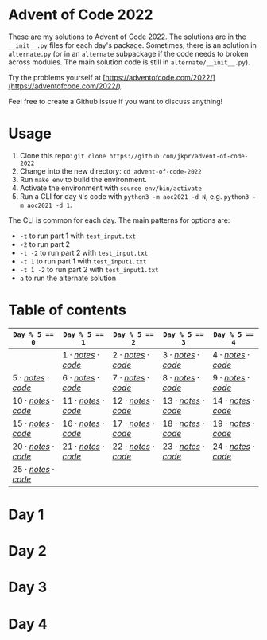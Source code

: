 # Advent of Code 2022

These are my solutions to Advent of Code 2022. The solutions are in the `__init__.py` files for each day's package. Sometimes, there is an solution in `alternate.py` (or in an `alternate` subpackage if the code needs to broken across modules. The main solution code is still in `alternate/__init__.py`).

Try the problems yourself at [https://adventofcode.com/2022/](https://adventofcode.com/2022/).

Feel free to create a Github issue if you want to discuss anything!

# Usage

1. Clone this repo: `git clone https://github.com/jkpr/advent-of-code-2022`
2. Change into the new directory: `cd advent-of-code-2022`
3. Run `make env` to build the environment.
4. Activate the environment with `source env/bin/activate`
5. Run a CLI for day `N`'s code with `python3 -m aoc2021 -d N`, e.g. `python3 -m aoc2021 -d 1`.

The CLI is common for each day. The main patterns for options are:

- `-t` to run part 1 with `test_input.txt`
- `-2` to run part 2
- `-t -2` to run part 2 with `test_input.txt`
- `-t 1` to run part 1 with `test_input1.txt`
- `-t 1 -2` to run part 2  with `test_input1.txt`
- `a` to run the alternate solution

# Table of contents

| `Day % 5 == 0` | `Day % 5 == 1` | `Day % 5 == 2` | `Day % 5 == 3` | `Day % 5 == 4` |
| --- | --- | --- | --- | --- |
| | 1 · [_notes_](#day-1) · [_code_](aoc2022/day01) | 2 · [_notes_](#day-2) · [_code_](aoc2022/day02) | 3 · [_notes_](#day-3) · [_code_](aoc2022/day03) | 4 · [_notes_](#day-4) · [_code_](aoc2022/day04) |
| 5 · [_notes_](#day-5) · [_code_](aoc2022/day05) | 6 · [_notes_](#day-6) · [_code_](aoc2022/day06) | 7 · [_notes_](#day-7) · [_code_](aoc2022/day07) | 8 · [_notes_](#day-8) · [_code_](aoc2022/day08) | 9 · [_notes_](#day-9) · [_code_](aoc2022/day09) |
| 10 · [_notes_](#day-10) · [_code_](aoc2022/day10) | 11 · [_notes_](#day-11) · [_code_](aoc2022/day11) | 12 · [_notes_](#day-12) · [_code_](aoc2022/day12) | 13 · [_notes_](#day-13) · [_code_](aoc2022/day13) | 14 · [_notes_](#day-14) · [_code_](aoc2022/day14) |
| 15 · [_notes_](#day-15) · [_code_](aoc2022/day15) | 16 · [_notes_](#day-16) · [_code_](aoc2022/day16) | 17 · [_notes_](#day-17) · [_code_](aoc2022/day17) | 18 · [_notes_](#day-18) · [_code_](aoc2022/day18) | 19 · [_notes_](#day-19) · [_code_](aoc2022/day19) |
| 20 · [_notes_](#day-20) · [_code_](aoc2022/day20) | 21 · [_notes_](#day-21) · [_code_](aoc2022/day21) | 22 · [_notes_](#day-22) · [_code_](aoc2022/day22) | 23 · [_notes_](#day-23) · [_code_](aoc2022/day23) | 24 · [_notes_](#day-24) · [_code_](aoc2022/day24) |
| 25 · [_notes_](#day-25) · [_code_](aoc2022/day25) | | | | |

# Day 1

# Day 2

# Day 3

# Day 4